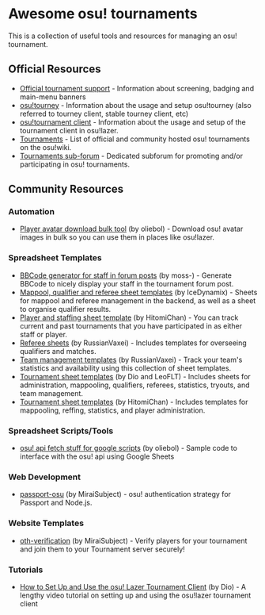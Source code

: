 # Awesome osu! tournaments

This is a collection of useful tools and resources for managing an osu! tournament. 

## Official Resources

- [Official tournament support](https://osu.ppy.sh/wiki/en/Tournaments/Official_support) - Information about screening, badging and main-menu banners
- [osu!tourney](https://osu.ppy.sh/wiki/en/osu%21_tournament_client/osu%21tourney) - Information about the usage and setup osu!tourney (also referred to tourney client, stable tourney client, etc)
- [osu!tournament client](https://osu.ppy.sh/wiki/en/osu%21_tournament_client) - Information about the usage and setup of the tournament client in osu!lazer.
- [Tournaments](https://osu.ppy.sh/wiki/en/Tournaments) - List of official and community hosted osu! tournaments on the osu!wiki.
- [Tournaments sub-forum](https://osu.ppy.sh/community/forums/55) - Dedicated subforum for promoting and/or participating in osu! tournaments.

## Community Resources

### Automation

- [Player avatar download bulk tool](https://git.omkserver.nl/omkelderman/player-avatar-download-bulk-tool) (by oliebol) - Download osu! avatar images in bulk so you can use them in places like osu!lazer.

### Spreadsheet Templates

- [BBCode generator for staff in forum posts](https://docs.google.com/spreadsheets/d/1yzsZFUrztemymny0E8RSIsYAnBz2nM2DojC-Gz-kWE8/) (by moss-) - Generate BBCode to nicely display your staff in the tournament forum post.
- [Mappool, qualifier and referee sheet templates](https://drive.google.com/drive/folders/1sIGjDR9_h-M8RgiJ5Nobml5DBdsulCWF) (by IceDynamix) - Sheets for mappool and referee management in the backend, as well as a sheet to organise qualifier results.
- [Player and staffing sheet template](https://docs.google.com/spreadsheets/d/1Ogu0Lw2JGR-WxuJav7IJd6hWAHOc0roaluCX1ROfplE/) (by HitomiChan) - You can track current and past tournaments that you have participated in as either staff or player.
- [Referee sheets](https://drive.google.com/drive/folders/1sYTvq80pB1AESD-e_w6G-lrT02uzLO9O) (by RussianVaxei) - Includes templates for overseeing qualifiers and matches. 
- [Team management templates](https://drive.google.com/drive/folders/1MrQc2fFx-OERCHFiezdtvaP3PrtXKg31?usp=sharing) (by RussianVaxei) - Track your team's statistics and availability using this collection of sheet templates.
- [Tournament sheet templates](https://drive.google.com/drive/folders/1uB5uPs5__RcmuP0aHaUkUGHqeIUuObU7) (by Dio and LeoFLT) - Includes sheets for administration, mappooling, qualifiers, referees, statistics, tryouts, and team management.
- [Tournament sheet templates](https://drive.google.com/drive/folders/1o20TAh-EAKkd3X4RBFrcLVwunKd4yZCV) (by HitomiChan) - Includes templates for mappooling, reffing, statistics, and player administration.


### Spreadsheet Scripts/Tools

- [osu! api fetch stuff for google scripts](https://gist.github.com/omkelderman/037342ca6612140197d0bb6f19328884) (by oliebol) - Sample code to interface with the osu! api using Google Sheets

### Web Development
- [passport-osu](https://github.com/MiraiSubject/passport-osu) (by MiraiSubject) - osu! authentication strategy for Passport and Node.js.

### Website Templates
- [oth-verification](https://github.com/MiraiSubject/oth-verification) (by MiraiSubject) - Verify players for your tournament and join them to your Tournament server securely!

### Tutorials

- [How to Set Up and Use the osu! Lazer Tournament Client](https://youtu.be/l_nFynsxKRs) (by Dio) - A lengthy video tutorial on setting up and using the osu!lazer tournament client
